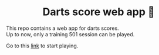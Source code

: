 <h1 align="center">Darts score web app 🎯</h1>

This repo contains a web app for darts scores.
<br>
Up to now, only a training 501 session can be played.

Go to this <a href="https://mmiots9.github.io/Darts_app">link</a> to start playing.